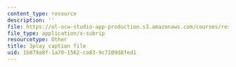 ```yaml
---
content_type: resource
description: ''
file: https://ol-ocw-studio-app-production.s3.amazonaws.com/courses/res-6-007-signals-and-systems-spring-2011/1b879a8f1a701562ca839c7209d8fed1_TkMsVwzd1C0.srt
file_type: application/x-subrip
resourcetype: Other
title: 3play caption file
uid: 1b879a8f-1a70-1562-ca83-9c7209d8fed1
---
```

